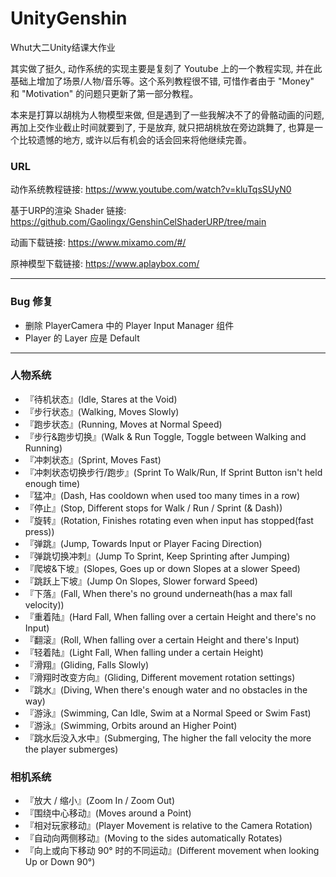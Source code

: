 # UnityGenshin

Whut大二Unity结课大作业

其实做了挺久, 动作系统的实现主要是复刻了 Youtube 上的一个教程实现, 并在此基础上增加了场景/人物/音乐等。这个系列教程很不错, 可惜作者由于 "Money" 和 "Motivation" 的问题只更新了第一部分教程。

本来是打算以胡桃为人物模型来做, 但是遇到了一些我解决不了的骨骼动画的问题, 再加上交作业截止时间就要到了, 于是放弃, 就只把胡桃放在旁边跳舞了, 也算是一个比较遗憾的地方, 或许以后有机会的话会回来将他继续完善。

### URL
动作系统教程链接: https://www.youtube.com/watch?v=kluTqsSUyN0

基于URP的渲染 Shader 链接: https://github.com/Gaolingx/GenshinCelShaderURP/tree/main

动画下载链接: https://www.mixamo.com/#/

原神模型下载链接: https://www.aplaybox.com/

---
### Bug 修复
+ 删除 PlayerCamera 中的 Player Input Manager 组件
+ Player 的 Layer 应是 Default
---
### 人物系统
+ 『待机状态』(Idle, Stares at the Void)
+ 『步行状态』(Walking, Moves Slowly)
+ 『跑步状态』(Running, Moves at Normal Speed)
+ 『步行&跑步切换』(Walk & Run Toggle, Toggle between Walking and Running)
+ 『冲刺状态』(Sprint, Moves Fast)
+ 『冲刺状态切换步行/跑步』(Sprint To Walk/Run, If Sprint Button isn't held enough time)
+ 『猛冲』(Dash, Has cooldown when used too many times in a row)
+ 『停止』(Stop, Different stops for Walk / Run / Sprint (& Dash))
+ 『旋转』(Rotation, Finishes rotating even when input has stopped(fast press))
+ 『弹跳』(Jump, Towards Input or Player Facing Direction)
+ 『弹跳切换冲刺』(Jump To Sprint, Keep Sprinting after Jumping)
+ 『爬坡&下坡』(Slopes, Goes up or down Slopes at a slower Speed)
+ 『跳跃上下坡』(Jump On Slopes, Slower forward Speed)
+ 『下落』(Fall, When there's no ground underneath(has a max fall velocity))
+ 『重着陆』(Hard Fall, When falling over a certain Height and there's no Input)
+ 『翻滚』(Roll, When falling over a certain Height and there's Input)
+ 『轻着陆』(Light Fall, When falling under a certain Height)
+ 『滑翔』(Gliding, Falls Slowly)
+ 『滑翔时改变方向』(Gliding, Different movement rotation settings)
+ 『跳水』(Diving, When there's enough water and no obstacles in the way)
+ 『游泳』(Swimming, Can Idle, Swim at a Normal Speed or Swim Fast)
+ 『游泳』(Swimming, Orbits around an Higher Point)
+ 『跳水后没入水中』(Submerging, The higher the fall velocity the more the player submerges)

### 相机系统
+ 『放大 / 缩小』(Zoom In / Zoom Out)
+ 『围绕中心移动』(Moves around a Point)
+ 『相对玩家移动』(Player Movement is relative to the Camera Rotation)
+ 『自动向两侧移动』(Moving to the sides automatically Rotates)
+ 『向上或向下移动 90° 时的不同运动』(Different movement when looking Up or Down 90°)
